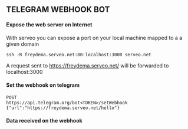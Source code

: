 ## TELEGRAM WEBHOOK BOT

#### Expose the web server on Internet
With serveo you can expose a port on your local machine mapped to a a given domain
````
ssh -R freydema.serveo.net:80:localhost:3000 serveo.net
````
A request sent to https://freydema.serveo.net/ will be forwarded to localhost:3000

#### Set the webhook on telegram

````
POST 
https://api.telegram.org/bot<TOKEN>/setWebhook
{"url":"https://freydema.serveo.net/hello"}
````

#### Data received on the webhook

